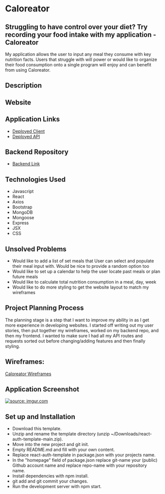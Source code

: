 # Caloreator
## Struggling to have control over your diet?  Try recording your food intake with my application - Caloreator

My application allows the user to input any meal they consume with key nutrition facts.  Users that struggle with will power or would like to organize their food consumption onto a single program will enjoy and can benefit from using Caloreator.

## Description

## Website



## Application Links

- [Deployed Client](https://kikig13.github.io/Caloreator-Project4-Frontend)
- [Deployed API](https://shielded-sierra-15733.herokuapp.com/)

## Backend Repository

- [Backend Link](https://github.com/KikiG13/Project4-Backend)


## Technologies Used

- Javascript
- React
- Axios
- Bootstrap
- MongoDB
- Mongoose
- Express
- JSX
- CSS



## Unsolved Problems

- Would like to add a list of set meals that User can select and populate their meal input with.  Would be nice to provide a random option too
- Would like to set up a calendar to help the user locate past meals or plan future meals
- Would like to calculate total nutrition consumption in a meal, day, week
- Would like to do more styling to get the website layout to match my wireframes

## Project Planning Process

The planning stage is a step that I want to improve my ability in as I get more experience in developing websites.  I started off writing out my user stories, then put together my wireframes, worked on my backend repo, and then my frontend.  I wanted to make sure I had all my API routes and requests sorted out before changing/adding features and then finally styling.

## Wireframes:

[Caloreator Wireframes](https://jamboard.google.com/d/1HwD16XW2I4VZ7Y3b_2rhZZ8l-UbUqIVKKvULeK1Ci_w/viewer?f=2)

## Application Screenshot

<a href="https://imgur.com/mt7y5fp"><img src="https://i.imgur.com/mt7y5fp.png" title="source: imgur.com" /></a>

## Set up and Installation

- Download this template.
- Unzip and rename the template directory (unzip ~/Downloads/react-auth-template-main.zip).
- Move into the new project and git init.
- Empty README.md and fill with your own content.
- Replace react-auth-template in package.json with your projects name.
- In the "homepage" field of package.json replace git-name your (public) Github account name and replace repo-name with your repository name.
- Install dependencies with npm install.
- git add and git commit your changes.
- Run the development server with npm start.